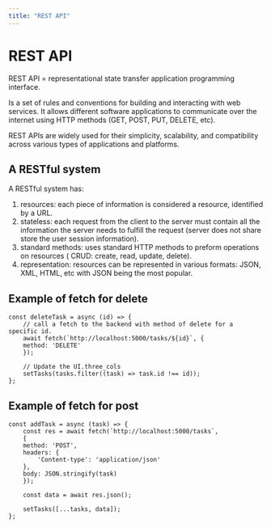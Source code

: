 ```yaml
---
title: "REST API"
---
```


# REST API

REST API = representational state transfer application programming interface.

Is a set of rules and conventions for building and interacting with web services. It allows different software applications to communicate over the internet using HTTP methods (GET, POST, PUT, DELETE, etc).

REST APIs are widely used for their simplicity, scalability, and compatibility across various types of applications and platforms.

## A RESTful system

A RESTful system has:

1. resources: each piece of information is considered a resource, identified by a URL.
2. stateless: each request from the client to the server must contain all the information the server needs to fulfill the request (server does not share store the user session information).
3. standard methods: uses standard HTTP methods to preform operations on resources ( CRUD: create, read, update, delete).
4. representation: resources can be represented in various formats: JSON, XML, HTML, etc with JSON being the most popular.

## Example of fetch for delete

    const deleteTask = async (id) => {
        // call a fetch to the backend with method of delete for a specific id.
        await fetch(`http://localhost:5000/tasks/${id}`, {
        method: 'DELETE'
        });

        // Update the UI.three_cols
        setTasks(tasks.filter((task) => task.id !== id));
    };

## Example of fetch for post

    const addTask = async (task) => {
        const res = await fetch(`http://localhost:5000/tasks`,
        {
        method: 'POST',
        headers: {
            'Content-type': 'application/json'
        },
        body: JSON.stringify(task)
        });

        const data = await res.json();

        setTasks([...tasks, data]);
    };